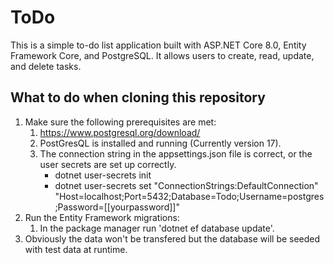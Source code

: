 # ToDo
This is a simple to-do list application built with ASP.NET Core 8.0, Entity Framework Core, and PostgreSQL. It allows users to create, read, update, and delete tasks.







## What to do when cloning this repository
1. Make sure the following prerequisites are met:
    1. https://www.postgresql.org/download/
    2. PostGresQL is installed and running (Currently version 17).
    3. The connection string in the appsettings.json file is correct, or the user secrets are set up correctly.
        -  dotnet user-secrets init
        -  dotnet user-secrets set "ConnectionStrings:DefaultConnection" "Host=localhost;Port=5432;Database=Todo;Username=postgres;Password=[[yourpassword]]"
2. Run the Entity Framework migrations:
    1. In the package manager run 'dotnet ef database update'.
3. Obviously the data won't be transfered but the database will be seeded with test data at runtime.